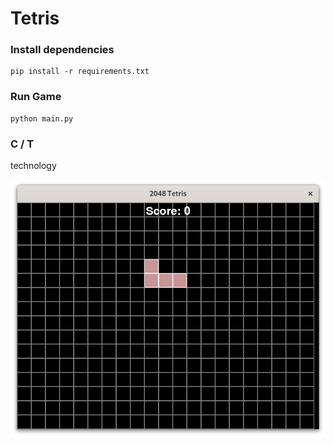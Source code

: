 # Tetris #

### Install dependencies ###
```
pip install -r requirements.txt
```

### Run Game ###
```
python main.py
```

### C / T ###
technology

![ss](.github/ss.jpg)
